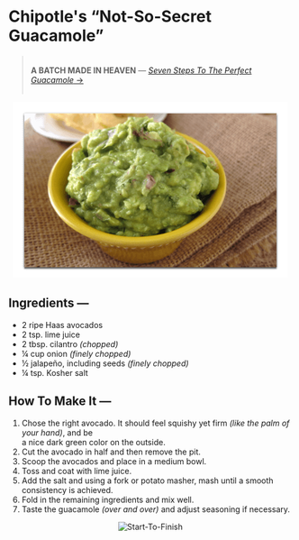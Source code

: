# Chipotle's &ldquo;Not-So-Secret Guacamole&rdquo;


> &nbsp;  
> **A BATCH MADE IN HEAVEN** &mdash; [_Seven Steps To The Perfect Guacamole_ &rarr;](https://chipotle.com/guac-recipe)  
> &nbsp;

<p align="center">
<img src="https://github.com/brucebentley/recipes/blob/master/snacks/guacamole/screenshot.png" alt="Guacamole"/>
</p>

## Ingredients &mdash;

* 2 ripe Haas avocados
* 2 tsp. lime juice
* 2 tbsp. cilantro _(chopped)_
* &frac14; cup onion _(finely chopped)_
* &frac12; jalapeño, including seeds _(finely chopped)_
* &frac14; tsp. Kosher salt


## How To Make It &mdash;

1. Chose the right avocado. It should feel squishy yet firm _(like the palm of your hand)_, and be  
   a nice dark green color on the outside.
2. Cut the avocado in half and then remove the pit.
3. Scoop the avocados and place in a medium bowl.
4. Toss and coat with lime juice.
5. Add the salt and using a fork or potato masher, mash until a smooth consistency is achieved.
6. Fold in the remaining ingredients and mix well.
7. Taste the guacamole _(over and over)_ and adjust seasoning if necessary.

<p align="center">
<img src="https://github.com/brucebentley/recipes/blob/master/snacks/guacamole/start-to-finish.gif" alt="Start-To-Finish"/>
</p>

